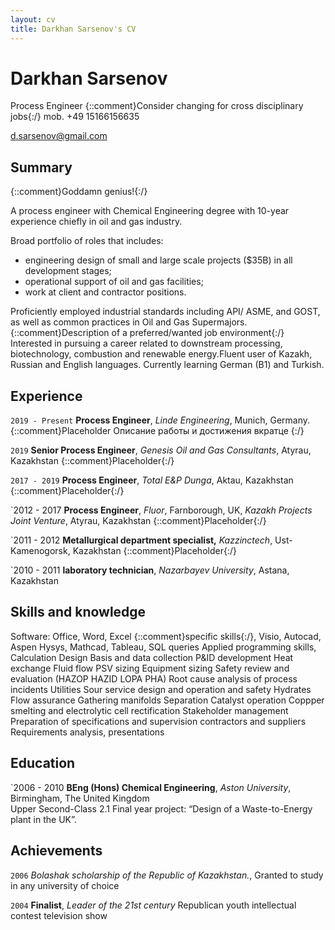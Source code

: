 ```yaml
---
layout: cv
title: Darkhan Sarsenov's CV
---
```

# Darkhan Sarsenov
Process Engineer
{::comment}Consider changing for cross disciplinary jobs{:/}
mob. +49 15166156635

<d.sarsenov@gmail.com>


## Summary

{::comment}Goddamn genius!{:/}

A  process  engineer  with  Chemical  Engineering  degree  with  10-year experience chiefly in oil and gas industry. 

Broad portfolio of roles that includes:
- engineering design of small and large scale projects ($35B) in all development stages;
- operational support of oil and gas facilities;
- work at client and contractor positions.

Proficiently employed industrial standards including API/ ASME, and GOST, as well as common practices in Oil and Gas Supermajors.
{::comment}Description of a preferred/wanted job environment{:/}
Interested in pursuing a career related to downstream processing, biotechnology, combustion and renewable energy.Fluent user of Kazakh, Russian and English languages. Currently learning German (B1) and Turkish.

## Experience

`2019 - Present`
**Process Engineer**, *Linde Engineering*, Munich, Germany.
{::comment}Placeholder
Описание работы и достижения вкратце
{:/}

`2019`
**Senior Process Engineer**, *Genesis Oil and Gas Consultants*, Atyrau, Kazakhstan
{::comment}Placeholder{:/}

`2017 - 2019`
**Process Engineer**, *Total E&P Dunga*, Aktau, Kazakhstan
{::comment}Placeholder{:/}

`2012 - 2017
**Process Engineer**, *Fluor*, Farnborough, UK, *Kazakh Projects Joint Venture*, Atyrau, Kazakhstan
{::comment}Placeholder{:/}

`2011 - 2012
**Metallurgical department specialist,** *Kazzinctech*, Ust-Kamenogorsk, Kazakhstan
{::comment}Placeholder{:/}

`2010 - 2011
**laboratory technician**, *Nazarbayev University*, Astana, Kazakhstan 	

## Skills and knowledge
Software: Office, Word, Excel {::comment}specific skills{:/}, Visio, Autocad, Aspen Hysys, Mathcad, Tableau, SQL queries
Applied programming skills, 
Calculation
Design Basis and data collection
P&ID development
Heat exchange
Fluid flow
PSV sizing
Equipment sizing
Safety review and evaluation (HAZOP HAZID LOPA PHA)
Root cause analysis of process incidents
Utilities
Sour service design and operation and safety
Hydrates
Flow assurance
Gathering manifolds
Separation
Catalyst operation
Coppper smelting and electrolytic cell rectification
Stakeholder management
Preparation of specifications and supervision contractors and suppliers
Requirements analysis, presentations




## Education
`2006 - 2010 
**BEng (Hons) Chemical Engineering**, *Aston University*, Birmingham, The United Kingdom	 
Upper Second-Class 2.1 
Final year project: “Design of a Waste-to-Energy plant in the UK”. 



## Achievements

`2006`
*Bolashak scholarship of the Republic of Kazakhstan.*, Granted to study in any university of choice

`2004`
**Finalist**, *Leader of the 21st century* Republican youth intellectual contest television show
